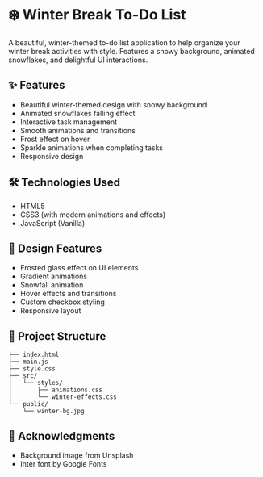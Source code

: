 # ❄️ Winter Break To-Do List

A beautiful, winter-themed to-do list application to help organize your winter break activities with style. Features a snowy background, animated snowflakes, and delightful UI interactions.

## ✨ Features

- Beautiful winter-themed design with snowy background
- Animated snowflakes falling effect
- Interactive task management
- Smooth animations and transitions
- Frost effect on hover
- Sparkle animations when completing tasks
- Responsive design

## 🛠️ Technologies Used

- HTML5
- CSS3 (with modern animations and effects)
- JavaScript (Vanilla)

## 🎨 Design Features

- Frosted glass effect on UI elements
- Gradient animations
- Snowfall animation
- Hover effects and transitions
- Custom checkbox styling
- Responsive layout

## 📁 Project Structure

```
├── index.html
├── main.js
├── style.css
├── src/
│   └── styles/
│       ├── animations.css
│       └── winter-effects.css
└── public/
    └── winter-bg.jpg
```

## 🙏 Acknowledgments

- Background image from Unsplash
- Inter font by Google Fonts
